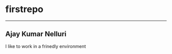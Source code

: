 # firstrepo
--------------------------

## Ajay Kumar Nelluri

I like to work in a frinedly environment
